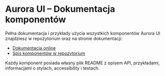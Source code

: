 # Aurora UI – Dokumentacja komponentów

Pełna dokumentacja i przykłady użycia wszystkich komponentów Aurora UI znajdziesz w repozytorium oraz na stronie dokumentacji:

- [Dokumentacja online](https://prachwal.github.io/preact-aurora-ui/)
- [Spis komponentów w repozytorium](https://github.com/prachwal/preact-aurora-ui/tree/main/src/components)

Każdy komponent posiada własny plik README z opisem API, przykładami, informacjami o stylach, accessibility i testach.
